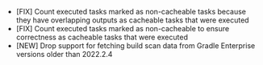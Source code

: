 - [FIX] Count executed tasks marked as non-cacheable tasks because they have overlapping outputs as cacheable tasks that were executed
- [FIX] Count executed tasks marked as non-cacheable to ensure correctness as cacheable tasks that were executed
- [NEW] Drop support for fetching build scan data from Gradle Enterprise versions older than 2022.2.4
